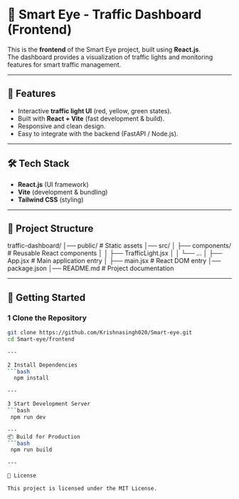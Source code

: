 # 🚦 Smart Eye - Traffic Dashboard (Frontend)

This is the **frontend** of the Smart Eye project, built using **React.js**.  
The dashboard provides a visualization of traffic lights and monitoring features for smart traffic management.

---

## 📌 Features
- Interactive **traffic light UI** (red, yellow, green states).  
- Built with **React + Vite** (fast development & build).  
- Responsive and clean design.  
- Easy to integrate with the backend (FastAPI / Node.js).  

---

## 🛠️ Tech Stack
- **React.js** (UI framework)  
- **Vite** (development & bundling)  
- **Tailwind CSS** (styling)  

---

## 📂 Project Structure
traffic-dashboard/
│── public/ # Static assets
│── src/
│ ├── components/ # Reusable React components
│ │ ├── TrafficLight.jsx
│ │ └── ...
│ ├── App.jsx # Main application entry
│ ├── main.jsx # React DOM entry
│── package.json
│── README.md # Project documentation


---

## 🚀 Getting Started

### 1️ Clone the Repository
```bash
git clone https://github.com/Krishnasingh020/Smart-eye.git
cd Smart-eye/frontend

---

2️ Install Dependencies
```bash
  npm install

---

3️ Start Development Server
```bash
 npm run dev

---
📦 Build for Production
```bash
 npm run build

---

📜 License

This project is licensed under the MIT License.

